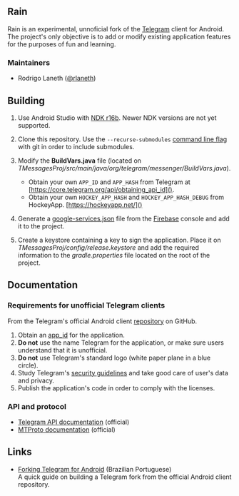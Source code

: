 ## Rain

Rain is an experimental, unnoficial fork of the [Telegram](https://telegram)
client for Android. The project's only objective is to add or modify existing
application features for the purposes of fun and learning.

### Maintainers

- Rodrigo Laneth ([@rlaneth](https://github.com/rlaneth))

## Building

1. Use Android Studio with
[NDK r16b](https://developer.android.com/ndk/downloads/older_releases). Newer
NDK versions are not yet supported.
2. Clone this repository. Use the `--recurse-submodules`
[command line flag](https://git-scm.com/docs/git-clone) with git in order to
include submodules.
3. Modify the **BuildVars.java** file (located on
_TMessagesProj/src/main/java/org/telegram/messenger/BuildVars.java_).

    - Obtain your own `APP_ID` and `APP_HASH` from Telegram at
    [https://core.telegram.org/api/obtaining_api_id]().
    - Obtain your own `HOCKEY_APP_HASH` and `HOCKEY_APP_HASH_DEBUG` from
    HockeyApp. [https://hockeyapp.net/]()
    
4. Generate a [google-services.json](https://developers.google.com/android/guides/google-services-plugin)
file from the [Firebase](http://firebase.google.com) console and add it to the
project.
5. Create a keystore containing a key to sign the application. Place it on
_TMessagesProj/config/release.keystore_ and add the required information to the
_gradle.properties_ file located on the root of the project.

## Documentation

### Requirements for unofficial Telegram clients

From the Telegram's official Android client
[repository](https://github.com/DrKLO/Telegram/blob/e222fded6cca5ace3649be6f18b55f526311bc79/README.md)
on GitHub.

1. Obtain an [app_id](https://core.telegram.org/api/obtaining_api_id) for the
application.
2. **Do not** use the name Telegram for the application, or make sure users
understand that it is unofficial.
3. **Do not** use Telegram's standard logo (white paper plane in a blue circle).
4. Study Telegram's
[security guidelines](https://core.telegram.org/mtproto/security_guidelines) and
take good care of user's data and privacy.
5. Publish the application's code in order to comply with the licenses.

### API and protocol

- [Telegram API documentation](https://core.telegram.org/api) (official)
- [MTProto documentation](https://core.telegram.org/mtproto) (official)

## Links

- [Forking Telegram for Android](https://radialle.com/criando-um-fork-do-telegram-para-android-5c3edaa1ed97)
  (Brazilian Portuguese)  
  A quick guide on building a Telegram fork from the official Android client
  repository.